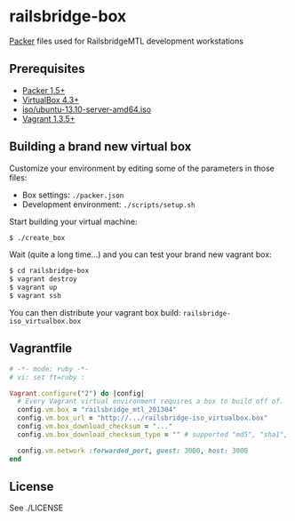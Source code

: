 railsbridge-box
===============

[Packer](http://www.packer.io/) files used for RailsbridgeMTL development workstations

## Prerequisites

- [Packer 1.5+](http://www.packer.io/)
- [VirtualBox 4.3+](https://www.virtualbox.org/wiki/Downloads)
- [iso/ubuntu-13.10-server-amd64.iso](http://www.ubuntu.com/download/server)
- [Vagrant 1.3.5+](http://downloads.vagrantup.com/)

## Building a brand new virtual box

Customize your environment by editing some of the parameters in those files:

- Box settings: `./packer.json`
- Development environment: `./scripts/setup.sh`

Start building your virtual machine:

```bash
$ ./create_box
```

Wait (quite a long time...) and you can test your brand new vagrant box:

```bash
$ cd railsbridge-box
$ vagrant destroy
$ vagrant up
$ vagrant ssh
```

You can then distribute your vagrant box build: `railsbridge-iso_virtualbox.box`

## Vagrantfile

```ruby
# -*- mode: ruby -*-
# vi: set ft=ruby :

Vagrant.configure("2") do |config|
  # Every Vagrant virtual environment requires a box to build off of.
  config.vm.box = "railsbridge_mtl_201304"
  config.vm.box_url = "http://.../railsbridge-iso_virtualbox.box"
  config.vm.box_download_checksum = "..."
  config.vm.box_download_checksum_type = "" # supported "md5", "sha1", and "sha256".

  config.vm.network :forwarded_port, guest: 3000, host: 3000
end
```

## License

See ./LICENSE
